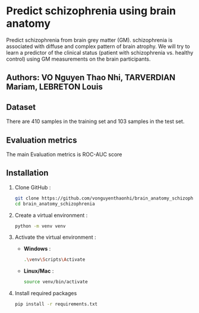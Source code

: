 # Predict schizophrenia using brain anatomy
Predict schizophrenia from brain grey matter (GM). schizophrenia is associated with diffuse and complex pattern of brain atrophy. We will try to learn a predictor of the clinical status (patient with schizophrenia vs. healthy control) using GM measurements on the brain participants.

## Authors: VO Nguyen Thao Nhi, TARVERDIAN Mariam, LEBRETON Louis

## Dataset
There are 410 samples in the training set and 103 samples in the test set.

## Evaluation metrics
The main Evaluation metrics is ROC-AUC score

## Installation
1. Clone GitHub :

    ```bash
    git clone https://github.com/vonguyenthaonhi/brain_anatomy_schizophrenia.git
    cd brain_anatomy_schizophrenia
    ```

2. Create a virtual environment :

    ```bash
    python -m venv venv
    ```

3. Activate the virtual environment :

    - **Windows** :

        ```bash
        .\venv\Scripts\Activate
        ```

    - **Linux/Mac** :

        ```bash
        source venv/bin/activate
        ```

4. Install required packages

    ```bash
    pip install -r requirements.txt
    ```

